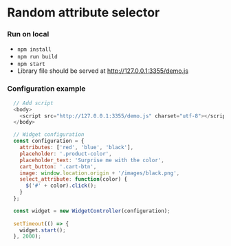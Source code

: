 # Random attribute selector

### Run on local
 - `npm install`
 - `npm run build`
 - `npm start`
 - Library file should be served at http://127.0.0.1:3355/demo.js

### Configuration example

```js
  // Add script
  <body>
    <script src="http://127.0.0.1:3355/demo.js" charset="utf-8"></script>
  </body>

  // Widget configuration
  const configuration = {
    attributes: ['red', 'blue', 'black'],
    placeholder: '.product-color',
    placeholder_text: 'Surprise me with the color',
    cart_button: '.cart-btn',
    image: window.location.origin + '/images/black.png',
    select_attribute: function(color) {
      $('#' + color).click();
    }
  };

  const widget = new WidgetController(configuration);
  
  setTimeout(() => {
    widget.start();
  }, 2000);
```

